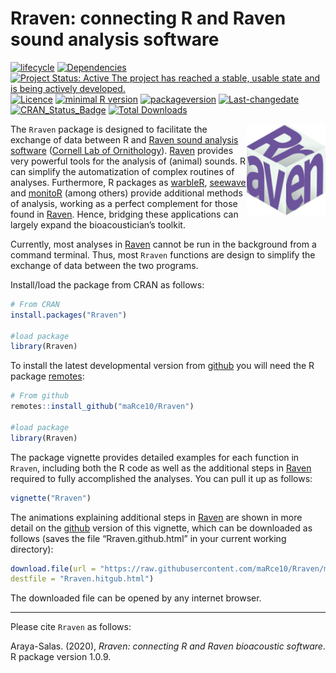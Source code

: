 Rraven: connecting R and Raven sound analysis software
================

<!-- README.md is generated from README.Rmd. Please edit that file -->
<!-- badges: start -->

[![lifecycle](https://img.shields.io/badge/lifecycle-maturing-brightgreen.svg)](https://lifecycle.r-lib.org/articles/stages.html)
[![Dependencies](https://tinyverse.netlify.com/badge/Rraven)](https://cran.r-project.org/package=Rraven)
[![Project Status: Active The project has reached a stable, usable state
and is being actively
developed.](https://www.repostatus.org/badges/latest/active.svg)](https://www.repostatus.org/#active)
[![Licence](https://img.shields.io/badge/https://img.shields.io/badge/licence-GPL--2-blue.svg)](https://www.gnu.org/licenses/gpl-3.0.en.html)
[![minimal R
version](https://img.shields.io/badge/R%3E%3D-%3E=%203.2.1-6666ff.svg)](https://cran.r-project.org/)
[![packageversion](https://img.shields.io/badge/Package%20version-1.0.14-orange.svg?style=flat-square)](commits/develop)
[![Last-changedate](https://img.shields.io/badge/last%20change-2023--01--24-yellowgreen.svg)](/commits/master)
[![CRAN_Status_Badge](https://www.r-pkg.org/badges/version/Rraven)](https://cran.r-project.org/package=Rraven)
[![Total
Downloads](https://cranlogs.r-pkg.org/badges/grand-total/Rraven)](https://cranlogs.r-pkg.org/badges/grand-total/Rraven)
<!-- badges: end -->

<img src="vignettes/Rraven_sticker.png" alt="warbleR logo" align="right" width = "25%" height="25%"/>

The `Rraven` package is designed to facilitate the exchange of data
between R and [Raven sound analysis
software](https://ravensoundsoftware.com) ([Cornell Lab of
Ornithology](https://www.birds.cornell.edu/home)).
[Raven](https://ravensoundsoftware.com) provides very powerful tools for
the analysis of (animal) sounds. R can simplify the automatization of
complex routines of analyses. Furthermore, R packages as
[warbleR](https://cran.r-project.org/package=warbleR),
[seewave](https://cran.r-project.org/package=seewave) and
[monitoR](https://cran.r-project.org/package=monitoR) (among others)
provide additional methods of analysis, working as a perfect complement
for those found in [Raven](https://ravensoundsoftware.com). Hence,
bridging these applications can largely expand the bioacoustician’s
toolkit.

Currently, most analyses in [Raven](https://ravensoundsoftware.com)
cannot be run in the background from a command terminal. Thus, most
`Rraven` functions are design to simplify the exchange of data between
the two programs.

Install/load the package from CRAN as follows:

``` r
# From CRAN 
install.packages("Rraven")

#load package
library(Rraven)
```

To install the latest developmental version from
[github](https://github.com/) you will need the R package
[remotes](https://cran.r-project.org/package=devtools):

``` r
# From github
remotes::install_github("maRce10/Rraven")

#load package
library(Rraven)
```

The package vignette provides detailed examples for each function in
`Rraven`, including both the R code as well as the additional steps in
[Raven](https://ravensoundsoftware.com) required to fully accomplished
the analyses. You can pull it up as follows:

``` r
vignette("Rraven")
```

The animations explaining additional steps in
[Raven](https://ravensoundsoftware.com) are shown in more detail on the
[github](https://github.com/maRce10/Rraven) version of this vignette,
which can be downloaded as follows (saves the file “Rraven.github.html”
in your current working directory):

``` r
download.file(url = "https://raw.githubusercontent.com/maRce10/Rraven/master/gifs/Rraven.hitgub.html", 
destfile = "Rraven.hitgub.html")
```

The downloaded file can be opened by any internet browser.

------------------------------------------------------------------------

Please cite `Rraven` as follows:

Araya-Salas. (2020), *Rraven: connecting R and Raven bioacoustic
software*. R package version 1.0.9.
